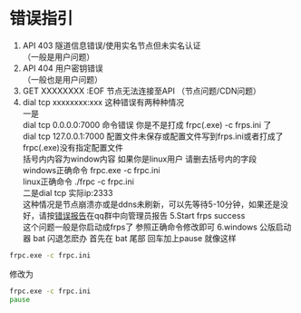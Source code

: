 # 错误指引
1. API 403 隧道信息错误/使用实名节点但未实名认证</br>
（一般是用户问题）
2. API 404 用户密钥错误</br>
（一般也是用户问题）
3. GET XXXXXXXX :EOF 节点无法连接至API 
（节点问题/CDN问题） 
4. dial tcp xxxxxxxx:xxx
这种错误有两种种情况</br>
一是</br>
dial tcp 0.0.0.0:7000 命令错误 你是不是打成 frpc(.exe) -c frps.ini 了</br>
dial tcp 127.0.0.1:7000 配置文件未保存或配置文件写到frps.ini或者打成了frpc(.exe)没有指定配置文件</br>
括号内内容为window内容 如果你是linux用户 请删去括号内的字段</br>
windows正确命令 frpc.exe -c frpc.ini</br>
linux正确命令 ./frpc -c frpc.ini</br>
二是dial tcp 实际ip:2333</br>
这种情况是节点崩溃亦或是ddns未刷新，可以先等待5-10分钟，如果还是没好，请按[错误报告](/manual/understand.html#%E6%8A%A5%E5%91%8A%E9%97%AE%E9%A2%98)在qq群中向管理员报告
5.Start frps success</br>
这个问题一般是你启动成frps了
参照正确命令修改即可
6.windows 公版启动器 bat 闪退怎麽办
首先在 bat 尾部 回车加上pause
就像这样
``` cmd
frpc.exe -c frpc.ini
```
修改为
``` cmd
frpc.exe -c frpc.ini
pause
```
